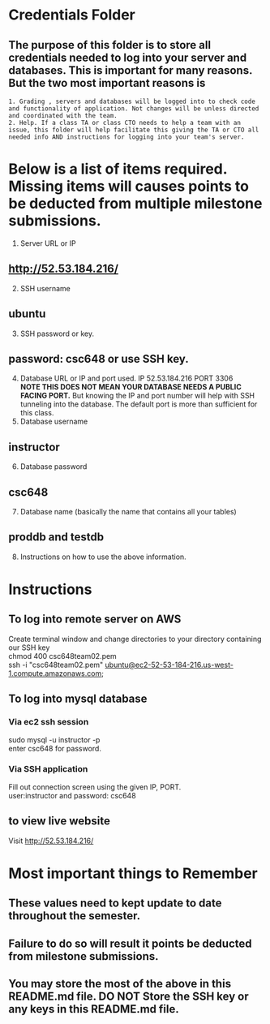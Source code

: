 # Credentials Folder

## The purpose of this folder is to store all credentials needed to log into your server and databases. This is important for many reasons. But the two most important reasons is
    1. Grading , servers and databases will be logged into to check code and functionality of application. Not changes will be unless directed and coordinated with the team.
    2. Help. If a class TA or class CTO needs to help a team with an issue, this folder will help facilitate this giving the TA or CTO all needed info AND instructions for logging into your team's server. 


# Below is a list of items required. Missing items will causes points to be deducted from multiple milestone submissions.

1. Server URL or IP
## http://52.53.184.216/
2. SSH username
## ubuntu
3. SSH password or key.
## password: csc648 or use SSH key.
4. Database URL or IP and port used.
IP 52.53.184.216 PORT 3306
    <br><strong> NOTE THIS DOES NOT MEAN YOUR DATABASE NEEDS A PUBLIC FACING PORT.</strong> But knowing the IP and port number will help with SSH tunneling into the database. The default port is more than sufficient for this class.
5. Database username
## instructor
6. Database password
## csc648
7. Database name (basically the name that contains all your tables)
## proddb and testdb
8. Instructions on how to use the above information.
# Instructions
## To log into remote server on AWS
Create terminal window and change directories to your directory containing our SSH key
<br>chmod 400 csc648team02.pem
<br>ssh -i "csc648team02.pem" ubuntu@ec2-52-53-184-216.us-west-1.compute.amazonaws.com;
## To log into mysql database
### Via ec2 ssh session
sudo mysql -u instructor -p
<br>enter csc648 for password.

### Via SSH application
Fill out connection screen using the given IP, PORT. <br>user:instructor and password: csc648
## to view live website
Visit http://52.53.184.216/

# Most important things to Remember
## These values need to kept update to date throughout the semester. <br>
## <strong>Failure to do so will result it points be deducted from milestone submissions.</strong><br>
## You may store the most of the above in this README.md file. DO NOT Store the SSH key or any keys in this README.md file.
